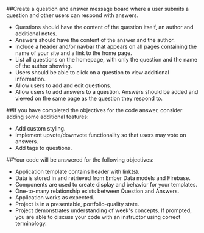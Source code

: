 ##Create a question and answer message board where a user submits a question and other users can respond with answers.
 * Questions should have the content of the question itself, an author and additional notes.
 * Answers should have the content of the answer and the author.
 * Include a header and/or navbar that appears on all pages containing the name of your site and a link to the home page.
 * List all questions on the homepage, with only the question and the name of the author showing.
 * Users should be able to click on a question to view additional information.
 * Allow users to add and edit questions.
 * Allow users to add answers to a question. Answers should be added and viewed on the same page as the question they respond to.

##If you have completed the objectives for the code answer, consider adding some additional features:
 * Add custom styling.
 * Implement upvote/downvote functionality so that users may vote on answers.
 * Add tags to questions.

##Your code will be answered for the following objectives:
 * Application template contains header with link(s).
 * Data is stored in and retrieved from Ember Data models and Firebase.
 * Components are used to create display and behavior for your templates.
 * One-to-many relationship exists between Question and Answers.
 * Application works as expected.
 * Project is in a presentable, portfolio-quality state.
 * Project demonstrates understanding of week's concepts. If prompted, you are able to discuss your code with an instructor using correct terminology.
